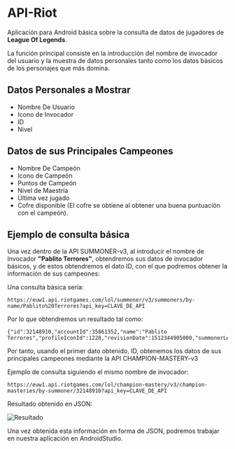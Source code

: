 # API-Riot

Aplicación para Android básica sobre la consulta de datos de jugadores de **League Of Legends**.

La función principal consiste en la introducción del nombre de invocador del usuario y la muestra de datos personales tanto como los datos básicos de los personajes que más domina.

## Datos Personales a Mostrar

- Nombre De Usuario
- Icono de Invocador
- ID
- Nivel

## Datos de sus Principales Campeones

- Nombre De Campeón
- Icono de Campeón
- Puntos de Campeón
- Nivel de Maestría
- Última vez jugado
- Cofre disponible (El cofre se obtiene al obtener una buena puntuación con el campeón).

## Ejemplo de consulta básica

Una vez dentro de la API SUMMONER-v3, al introducir el nombre de Invocador **"Pablito Terrores"**, obtendremos sus datos de invocador básicos, y de estos obtendremos el dato ID, con el que podremos obtener la información de sus campeones:

Una consulta básica sería:

```
https://euw1.api.riotgames.com/lol/summoner/v3/summoners/by-name/Pablito%20Terrores?api_key=CLAVE_DE_API
```
Por lo que obtendremos un resultado tal como:

```
{"id":32148910,"accountId":35861352,"name":"Pablito Terrores","profileIconId":1228,"revisionDate":1512344905000,"summonerLevel":36}
```
Por tanto, usando el primer dato obtenido, ID, obtenemos los datos de sus principales campeones mediante la API CHAMPION-MASTERY-v3

Ejemplo de consulta siguiendo el mismo nombre de invocador:
```
https://euw1.api.riotgames.com/lol/champion-mastery/v3/champion-masteries/by-summoner/32148910?api_key=CLAVE_DE_API
```

Resultado obtenido en JSON:

![Resultado](https://i.imgur.com/H5Vsowt.png)

Una vez obtenida esta información en forma de JSON, podremos trabajar en nuestra aplicación en AndroidStudio.
